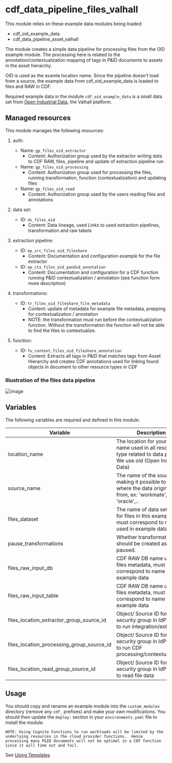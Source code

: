 # cdf_data_pipeline_files_valhall

This module relies on these example data modules being loaded:

- cdf_oid_example_data
- cdf_data_pipeline_asset_valhall

The module creates a simple data pipeline for processing files from the OID example module.
The processing here is related to the annotation/contextualization mapping of tags in P&ID documents
to assets in the asset hierarchy.

OID is used as the examle location name.
Since the pipeline doesn't load from a source, the example data from cdf_oid_example_data is loaded to files and RAW in CDF.

Required example data in the module `cdf_oid_example_data` is a small data set from [Open Industrial
Data](https://learn.cognite.com/open-industrial-data), the Valhall platform.

## Managed resources

This module manages the following resources:

1. auth:
   - Name: `gp_files_oid_extractor`
     - Content: Authorization group used by the extractor writing data to CDF RAW, files, pipeline and
       update of extraction pipeline run
   - Name: `gp_files_oid_processing`
     - Content: Authorization group used for processing the files, running transformation,
       function (contextualization) and updating files
   - Name: `gp_files_oid_read`
     - Content: Authorization group used by the users reading files and annotations

2. data set:
   - ID: `ds_files_oid`
     - Content: Data lineage, used Links to used extraction pipelines, transformation and raw tabels

3. extraction pipeline:
   - ID: `ep_src_files_oid_fileshare`
     - Content: Documentation and configuration example for the file extractor
   - ID: `ep_ctx_files_oid_pandid_annotation`
     - Content: Documentation and configuration for a CDF function running P&ID contextualization / annotation
       (see function form more description)

4. transformations:
   - ID: `tr_files_oid_fileshare_file_metadata`
     - Content: update of metadata for example file metadata, prepping for contextualization / annotation
     - NOTE: the transformation must run before the contextualization function. Without the transformation the
       function will not be able to find the files to contextualize.

5. function:
   - ID: `fu_context_files_oid_fileshare_annotation`
     - Content: Extracts all tags in P&ID that matches tags from Asset Hierarchy and creates CDF annotations used for linking
       found objects in document to other resource types in CDF

### Illustration of the files data pipeline

![image](https://github.com/cognitedata/cdf-project-templates/assets/31886431/32c5d53f-5fdb-44a8-9362-35e8152b83e3)

## Variables

The following variables are required and defined in this module:

| Variable | Description |
|----------|-------------|
| location_name | The location for your data, name used in all resource type related to data pipeline. We use oid (Open Industrial Data) |
| source_name | The name of the source making it possible to identify where the data originates from, ex: 'workmate', 'sap', 'oracle',..|
| files_dataset | The name of data set used for files in this example, must correspond to name used in example data|
| pause_transformations | Whether transformations should be created as paused.        |
| files_raw_input_db | CDF RAW DB name used for files metadata, must correspond to name used in example data|
| files_raw_input_table | CDF RAW DB name used for files metadata, must correspond to name used in example data|
| files_location_extractor_group_source_id | Object/ Source ID for security group in IdP. Used to run integration/extractor|
| files_location_processing_group_source_id | Object/ Source ID for security group in IdP. Used to run CDF processing/contextualization|
| files_location_read_group_source_id | Object/ Source ID for security group in IdP. Used to read file data|

## Usage

You should copy and rename an example module into the `custom_modules` directory (remove any `cdf_` prefixes) and make
your own modifications. You should then update the `deploy:` section in your `environments.yaml` file to install
the module.

`NOTE: Using Cognite Functions to run workloads will be limited by the underlying resources in the cloud provider functions. 
Hence processing many P&ID documents will not be optimal in a CDF function since it will time out and fail.`


See [Using Templates](https://developer.cognite.com/sdks/toolkit/templates)
